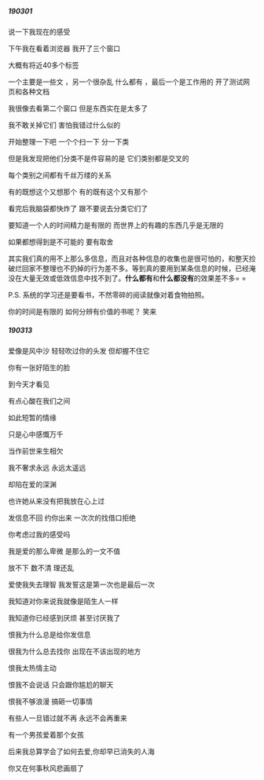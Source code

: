 ##### 190301

说一下我现在的感受



下午我在看着浏览器  我开了三个窗口

大概有将近40多个标签

一个主要是一些文 ，另一个很杂乱 什么都有 ，最后一个是工作用的 开了测试网页和各种文档



我很像去看第二个窗口 但是东西实在是太多了 

我不敢关掉它们 害怕我错过什么似的



开始整理一下吧  一个个扫一下 分一下类

但是我发现把他们分类不是件容易的是 它们类别都是交叉的

每个类别之间都有千丝万缕的关系

有的既想这个又想那个 有的既有这个又有那个



看完后我脑袋都快炸了 跟不要说去分类它们了

要知道一个人的时间精力是有限的  而世界上的有趣的东西几乎是无限的

如果都想得到是不可能的  要有取舍

其实我们真的用不上那么多信息，而且对各种信息的收集也是很可怕的，和整天捡破烂回家不整理也不扔掉的行为差不多。等到真的要用到某条信息的时候，已经淹没在大量无效或低效信息中找不到了。**什么都有**和**什么都没有**的效果差不多= =

P.S. 系统的学习还是要看书，不然零碎的阅读就像对着食物拍照。



你的时间是有限的 如何分辨有价值的书呢？  笑来



##### 190313



爱像是风中沙 轻轻吹过你的头发 但却握不住它

你有一张好陌生的脸

到今天才看见

有点心酸在我们之间

如此短暂的情缘

只是心中感慨万千

当作前世来生相欠

我不奢求永远 永远太遥远

却陷在爱的深渊



也许她从来没有把我放在心上过

发信息不回  约你出来  一次次的找借口拒绝

你考虑过我的感受吗



我是爱的那么卑微 是那么的一文不值

放不下 数不清 理还乱

爱使我失去理智 我发誓这是第一次也是最后一次



我知道对你来说我就像是陌生人一样

我知道你已经感到厌烦 甚至讨厌我了

恨我为什么总是给你发信息 

很我为什么总去找你 出现在不该出现的地方

恨我太热情主动

恨我不会说话 只会跟你尴尬的聊天

恨我不够浪漫 搞砸一切事情



有些人一旦错过就不再 永远不会再重来

有一个男孩爱着那个女孩





后来我总算学会了如何去爱,你却早已消失的人海



你又在何事秋风悲画扇了

